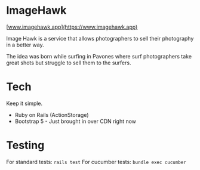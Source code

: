 # ImageHawk

[www.imagehawk.app](https://www.imagehawk.app)

Image Hawk is a service that allows photographers to sell their photography in a better way.

The idea was born while surfing in Pavones where surf photographers take great shots but struggle to sell them to the surfers.

# Tech

Keep it simple.

- Ruby on Rails (ActionStorage)
- Bootstrap 5 - Just brought in over CDN right now

# Testing

For standard tests: `rails test`
For cucumber tests: `bundle exec cucumber`
